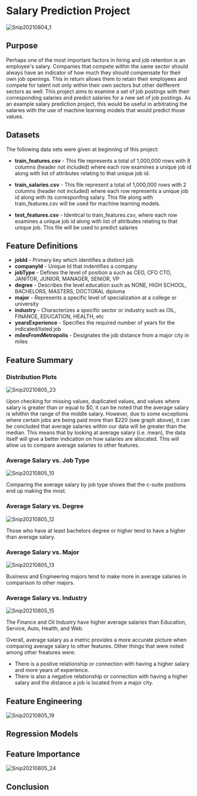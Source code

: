 # Salary Prediction Project

![Snip20210804_1](https://user-images.githubusercontent.com/24769002/128248342-c9d1b353-7cac-49bf-aa4c-59c6e11ebce3.png)

**Purpose**
------------------------
Perhaps one of the most important factors in hiring and job retention is an employee's salary. Companies that compete within the same sector should always have an indicator of how much they should compensate for their own job openings. This in return allows them to retain their employees and compete for talent not only within their own sectors but other deifferent sectors as well. This project aims to examine a set of job postings with their corresponding salaries and predict salaries for a new set of job postings. As an example salary prediction project, this would be useful in arbitrating the salaries with the use of machine learning models that would predict those values.

**Datasets**
------------------------
The following data sets were given at beginning of this project:

* **train_features.csv** - This file represents a total of 1,000,000 rows with 8 columns (header not included) where each row examines a unique job id along with list of attributes relating to that unique job id.

* **train_salaries.csv** - This file represent a total of 1,000,000 rows with 2 columns (header not included) where each row represents a unique job id along with its corresponfing salary. This file along with train_features.csv will be used for machine learning models.  

* **test_features.csv** - Identical to train_features.csv, where each row examines a unique job id along with list of attributes relating to that unique job. This file will be used to predict salaries

**Feature Definitions**
------------------------
* **jobId** - Primary key which identifies a distinct job
* **companyId** - Unique Id that indentifies a company
* **jobType** - Defines the level of position a such as CEO, CFO CTO, JANITOR, JUNIOR, MANAGER, SENIOR, VP
* **degree** - Describes the level education such as NONE, HIGH SCHOOL, BACHELORS, MASTERS, DOCTORAL diploma
* **major** - Represents a specific level of specialization at a college or university
* **industry** - Characterizes a specific sector or industry such as OIL, FINANCE, EDUCATION, HEALTH, etc
* **yearsExperience** - Specifies the required number of years for the indicated/listed job 
* **milesFromMetropolis** - Designates the job distance from a major city in miles

**Feature Summary**
------------------------
### Distribution Plots
![Snip20210805_23](https://user-images.githubusercontent.com/24769002/128412053-c2feb56c-aaf9-4efa-9beb-e47c0fa6ff8c.png)

Upon checking for missing values, duplicated values, and values where salary is greater than or equal to $0, it can be noted that the average salary is whithin the range of the middle salary. However, due to some exceptions where certain jobs are being paid more than $220 (see graph above), it can be concluded that average salaries within our data will be greater than the median. This means that by looking at average salary (i.e. mean), the data itself will give a better indication on how salaries are allocated. This will allow us to compare average salaries to other features.

### Average Salary vs. Job Type
![Snip20210805_10](https://user-images.githubusercontent.com/24769002/128395976-a52c155f-3767-41f9-8a96-63ff44d3784c.png)

Comparing the average salary by job type shows that the c-suite postions end up making the most.

### Average Salary vs. Degree
![Snip20210805_12](https://user-images.githubusercontent.com/24769002/128395990-de7a2af1-693e-442b-b636-cfaf888ab4e8.png)

Those who have at least bachelors degree or higher tend to have a higher than average salary.

### Average Salary vs. Major
![Snip20210805_13](https://user-images.githubusercontent.com/24769002/128396007-fe585bd9-ffa8-4fb9-9053-0b5f7c3e4a4e.png)

Business and Engineering majors tend to make more in average salaries in comparison to other majors.

### Average Salary vs. Industry
![Snip20210805_15](https://user-images.githubusercontent.com/24769002/128396023-181e3026-0330-4a12-8c75-af4f25841bb6.png)

The Finance and Oil Industry have higher average salaries than Education, Service, Auto, Health, and Web.


Overall, average salary as a metric provides a more accurate picture when comparing average salary to other features. Other things that were noted among other freatures were:
* There is a postive relationship or connection with having a higher salary and more years of experience.
* There is also a negative relationship or connection with having a higher salary and the distance a job is located from a major city.

**Feature Engineering**
------------------------
![Snip20210805_19](https://user-images.githubusercontent.com/24769002/128408799-12dc3c9c-8178-493c-b6d2-2435c802093f.png)

**Regression Models**
------------------------

**Feature Importance**
------------------------
![Snip20210805_24](https://user-images.githubusercontent.com/24769002/128404804-e8ec4c8d-3c04-462f-9787-f97649aec4a9.png)

**Conclusion**
------------------------
